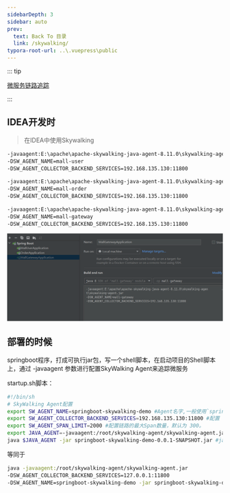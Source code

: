 ```yaml
---
sidebarDepth: 3
sidebar: auto
prev:
  text: Back To 目录
  link: /skywalking/
typora-root-url: ..\.vuepress\public
---
```




::: tip

[微服务链路追踪](https://q10viking.github.io/SpringCloud/04%20%E5%BE%AE%E6%9C%8D%E5%8A%A1%E9%93%BE%E8%B7%AF%E8%BF%BD%E8%B8%AA.html)

:::

## IDEA开发时

> 在IDEA中使用Skywalking

```sh
-javaagent:E:\apache\apache-skywalking-java-agent-8.11.0\skywalking-agent\skywalking-agent.jar
-DSW_AGENT_NAME=mall-user
-DSW_AGENT_COLLECTOR_BACKEND_SERVICES=192.168.135.130:11800 
```

```sh
-javaagent:E:\apache\apache-skywalking-java-agent-8.11.0\skywalking-agent\skywalking-agent.jar
-DSW_AGENT_NAME=mall-order
-DSW_AGENT_COLLECTOR_BACKEND_SERVICES=192.168.135.130:11800 
```

```sh
-javaagent:E:\apache\apache-skywalking-java-agent-8.11.0\skywalking-agent\skywalking-agent.jar
-DSW_AGENT_NAME=mall-gateway
-DSW_AGENT_COLLECTOR_BACKEND_SERVICES=192.168.135.130:11800 
```

![image-20230308211542737](/images/skywalking/image-20230308211542737.png)



## 部署的时候

springboot程序，打成可执行jar包，写一个shell脚本，在启动项目的Shell脚本上，通过 -javaagent 参数进行配置SkyWalking Agent来追踪微服务

startup.sh脚本：

```sh
#!/bin/sh
# SkyWalking Agent配置
export SW_AGENT_NAME=springboot-skywalking-demo #Agent名字,一般使用`spring.application.name`
export SW_AGENT_COLLECTOR_BACKEND_SERVICES=192.168.135.130:11800 #配置 Collector 地址。
export SW_AGENT_SPAN_LIMIT=2000 #配置链路的最大Span数量，默认为 300。
export JAVA_AGENT=-javaagent:/root/skywalking-agent/skywalking-agent.jar
java $JAVA_AGENT -jar springboot-skywalking-demo-0.0.1-SNAPSHOT.jar #jar启动
```

等同于

```sh
java -javaagent:/root/skywalking-agent/skywalking-agent.jar 
-DSW_AGENT_COLLECTOR_BACKEND_SERVICES=127.0.0.1:11800 
-DSW_AGENT_NAME=springboot-skywalking-demo -jar springboot-skywalking-demo-0.0.1-SNAPSHOT.jar
```

